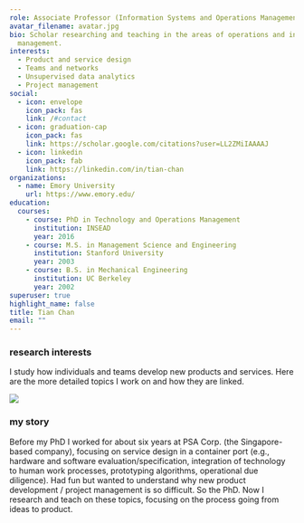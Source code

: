 ```yaml
---
role: Associate Professor (Information Systems and Operations Management)
avatar_filename: avatar.jpg
bio: Scholar researching and teaching in the areas of operations and innovation
  management.
interests:
  - Product and service design
  - Teams and networks
  - Unsupervised data analytics
  - Project management
social:
  - icon: envelope
    icon_pack: fas
    link: /#contact
  - icon: graduation-cap
    icon_pack: fas
    link: https://scholar.google.com/citations?user=LL2ZMiIAAAAJ
  - icon: linkedin
    icon_pack: fab
    link: https://linkedin.com/in/tian-chan
organizations:
  - name: Emory University
    url: https://www.emory.edu/
education:
  courses:
    - course: PhD in Technology and Operations Management
      institution: INSEAD
      year: 2016
    - course: M.S. in Management Science and Engineering
      institution: Stanford University
      year: 2003
    - course: B.S. in Mechanical Engineering
      institution: UC Berkeley
      year: 2002
superuser: true
highlight_name: false
title: Tian Chan
email: ""
---
```

### research interests

I study how individuals and teams develop new products and services. Here are the more detailed topics I work on and how they are linked.  

![](uploads/Tian_Heong_Chan_Research_Topic_Network_Updated_Optimized_Shortened.svg)

### my story

Before my PhD I worked for about six years at PSA Corp. (the Singapore-based company), focusing on service design in a container port (e.g., hardware and software evaluation/specification, integration of technology to human work processes, prototyping algorithms, operational due diligence). Had fun but wanted to understand why new product development / project management is so difficult. So the PhD. Now I research and teach on these topics, focusing on the process going from ideas to product.
